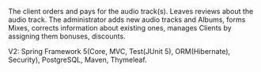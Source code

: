 
The client orders and pays for the audio track(s). Leaves reviews about the audio track. The administrator adds new audio tracks and Albums, forms Mixes, corrects information about existing ones, manages Clients by assigning them bonuses, discounts.

V2: Spring Framework 5(Core, MVC, Test(JUnit 5), ORM(Hibernate), Security), PostgreSQL, Maven, Thymeleaf.
